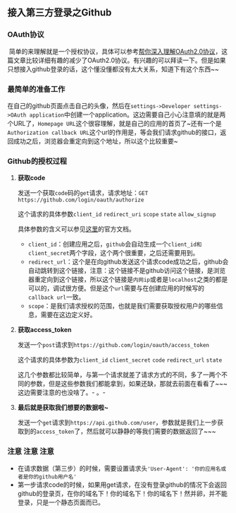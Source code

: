 ##  接入第三方登录之Github

###  OAuth协议

​	简单的来理解就是一个授权协议，具体可以参考[帮你深入理解OAuth2.0协议](http://www.open-open.com/lib/view/open1392863557428.html)，这篇文章比较详细有趣的减少了OAuth2.0协议。有兴趣的可以拜读一下。但是如果只想接入github登录的话，这个懂没懂都没有太大关系，知道下有这个东西~~



### 最简单的准备工作

​	在自己的github页面点击自己的头像，然后在`settings->Developer settings->OAuth application`中创建一个application。这边需要自己小心注意填的就是两个URL了，`Homepage URL`这个很容理解，就是自己的应用的首页了~还有一个是`Authorization callback URL`这个url的作用是，等会我们请求github的接口，返回成功之后，浏览器会重定向到这个地址，所以这个比较重要~



###  Github的授权过程

1. **获取code**

   发送一个获取`code`码的`get`请求，请求地址：`GET https://github.com/login/oauth/authorize`

   这个请求的具体参数`client_id` `redirect_uri` `scope` `state` `allow_signup`

   具体参数的含义可以参见[这里](https://developer.github.com/v3/oauth/)的官方文档。

   - `client_id`：创建应用之后，`github`会自动生成一个`client_id和client_secret`两个字段，这个两个很重要，之后还需要用到。
   - `redirect_url`：这个是在向github发送这个请求code成功之后，github会自动跳转到这个链接，注意：这个链接不是github访问这个链接，是浏览器重定向到这个链接，所以这个链接是`内网ip`或者是`localhost`之类的都是可以的，调试很方便。但是这个`url`需要与在创建应用的时候写的`callback url`一致。
   - `scope`：是我们请求授权的范围，也就是我们需要获取授权用户的哪些信息，需要在这边定义好。

2. **获取access_token**

   发送一个`post`请求到`https://github.com/login/oauth/access_token`

   这个请求的具体参数为`client_id` `client_secret` `code` `redirect_url` `state`

   这几个参数都比较简单，与第一个请求就差了请求方式的不同，多了一两个不同的参数，但是这些参数我们都能拿到，如果还缺，那就去前面在看看了~~~这边需要注意的也没啥了。- 。-

3. **最后就是获取我们想要的数据啦~**

   发送一个`get`请求到`https://api.github.com/user`，参数就是我们上一步获取到的`access_token`了，然后就可以静静的等我们需要的数据返回了~~~

### 注意 注意 注意

-  在请求数据（第三步）的时候，需要设置请求头`'User-Agent': '你的应用名或者是你的github用户名'`
-  第一步请求code的时候，如果用get请求，在没有登录github的情况下会返回github的登录页，在你的域名下！你的域名下！你的域名下！然并卵，并不能登录，只是一个静态页面而已。

